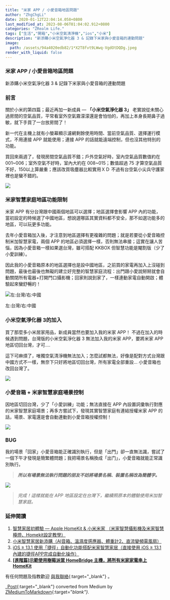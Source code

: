 ```yaml
---
title: "米家 APP / 小愛音箱地區問題"
author: "ZhgChgLi"
date: 2020-01-12T22:04:14.058+0800
last_modified_at: 2023-08-06T01:04:02.912+0800
categories: "ZRealm Life."
tags: ["生活","開箱","小米空氣清淨機","ios","小米"]
description: "新添購小米空氣淨化器 3 & 記錄下米家與小愛音箱的連動問題"
image:
  path: /assets/94a4020edb82/1*X2T8fvt9LWwq-VgdOtDQDg.jpeg
render_with_liquid: false
---
```


### 米家 APP / 小愛音箱地區問題

新添購小米空氣淨化器 3 & 記錄下米家與小愛音箱的連動問題

### 前言

關於小米的第四篇；最近再加一新成員 — **「小米空氣淨化器 3」** 
老實說從未關心過房間的空氣品質，平常看室外空氣霧濛濛還是會怕怕的，再加上本身長期鼻子過敏，就下手買了一台放房間了！

新一代在主機上就有小螢幕顯示濾網剩餘使用時間、當前空氣品質、選擇運行模式，不用連接 APP 就能使用；連接 APP 的話就能遠端控制，但也沒其他特別的功能。

買回來兩週了，發現房間空氣品質不錯；戶外空氣好時，室內空氣品質數值約在 001~006；室外空氣不好時，室內大約在 008~015；數值超過 75 才算空氣品質不好，150以上算嚴重；應該改買吸塵器比較實用ＸＤ
不過有台空氣小尖兵守護家裡也是蠻不錯的。


![](/assets/94a4020edb82/1*9H29xuJPqTEBZUZ8G2Nz7Q.jpeg)

### 米家智慧家庭地區功能限制

米家 APP 有分台灣跟中國兩個地區可以選擇；地區選擇會影響 APP 內的功能，當初設定的時候選了中國地區，想說選哪區其實資料都不安全，那不如選功能多的地區，可以玩更多功能。

去年小愛音箱加入後，才注意到地區選擇有更複雜的問題；就是若要從小愛音箱控制米加智慧家電，兩個 APP 的地區必須選擇一樣，否則無法串接；這實在讓人苦惱，因為小愛音箱一樣如果選台灣，雖可搭配 KKBOX 但智慧功能是閹割版（少了小愛訓練）。

因此我的小愛音箱原本的地區選擇也是設中國地區，之前買的家電再加入上沒碰到問題，最後也最後也無礙的建立好完整的智慧家庭流程：出門跟小愛說掰掰就會自動關閉所有電器\+打開門口攝影機；回家則說到家了，一樣連動家電自動開啟；體驗起來蠻舒暢的！


![左:台灣/右:中國](/assets/94a4020edb82/1*KdFDLrUoAN3LUGtTGDgSWQ.jpeg)

左:台灣/右:中國
### **小米空氣淨化器 3的加入**

買了那麼多小米居家用品，新成員當然也要加入我的米家 APP！
不過在加入的時候遇到問題，台灣版的小米空氣淨化器 3 無法加入我的米家 APP，要將米家 APP 地區切回台灣，才可…\.

這下可麻煩了，唯獨空氣清淨機無法加入；怎麼試都無法，好像是配對方式台灣跟中國方式不一樣，無奈下只好將地區切回台灣，所有家電全部重設… 小愛音箱也改回台灣了。


![](/assets/94a4020edb82/1*X2T8fvt9LWwq-VgdOtDQDg.jpeg)

### 小愛音箱 \+ 米家智慧家庭場景控制

因地區切回台灣，少了「小愛訓練」功能；無法直接在 APP 內設置詞彙執行對應的米家智慧家庭場景；再多方嘗試下，發現其實智慧家庭有連結授權米家 APP 的話，場景、家電還是會自動連動到小愛音箱授權控制！


![](/assets/94a4020edb82/1*G8J5kk3VtpFEMZjvsYCyDA.png)

### BUG

我的場景「回家」小愛音箱能正確識別執行，但是「出門」卻一直無法識，嘗試了一個下午才發現是簡繁體問題；我把場景名稱換成「出门」，小愛音箱就能正常識別執行。


> **_所以有場景無法執行問題的朋友不妨將場景名稱、裝置名稱改為簡體字。_** 






![](/assets/94a4020edb82/1*wg4BaM5att9Zo3fPXFCKUw.png)



> _完成！這樣就能在 APP 地區設定在台灣下，繼續照原本的體驗使用米加智慧家庭。_ 




### 延伸閱讀
1. [智慧家居初體驗 — Apple HomeKit & 小米米家 （米家智慧攝影機及米家智慧檯燈、Homekit設定教學）](../c3150cdc85dd/)
2. [小米智慧家居新添購（AI音箱、溫濕度感應器、體重計2、直流變頻電風扇）](../bcff7c157941/)
3. [iOS ≥ 13\.1 使用「捷徑」自動化功能搭配米家智慧家居（直接使用 iOS ≥ 13\.1 內建的捷徑APP完成自動化操作）](../21119db777dd/)
4. [**\[進階篇\]示範使用樹莓派當 HomeBridge 主機，將所有米家家電串上 HomeKit**](../99db2a1fbfe5/)



有任何問題及指教歡迎 [與我聯絡](https://www.zhgchg.li/contact){:target="_blank"} 。



_[Post](https://medium.com/zrealm-life/%E7%B1%B3%E5%AE%B6-app-%E5%B0%8F%E6%84%9B%E9%9F%B3%E7%AE%B1%E5%9C%B0%E5%8D%80%E5%95%8F%E9%A1%8C-94a4020edb82){:target="_blank"} converted from Medium by [ZMediumToMarkdown](https://github.com/ZhgChgLi/ZMediumToMarkdown){:target="_blank"}._
